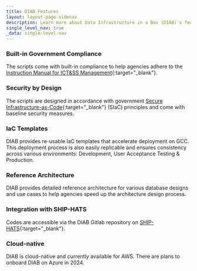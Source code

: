 ```yaml
---
title: DIAB Features
layout: layout-page-sidenav
description: Learn more about Data Infrastructure in a Box (DIAB)'s features 
single_level_nav: true
_data: single-level-nav
---
```


### Built-in Government Compliance 
The scripts come with built-in compliance to help agencies adhere to the [Instruction Manual for ICT&SS Management](/guidelines/standards-and-best-practices/instruction-manual-for-ict-ss-management.html){:target="\_blank"}.

### Security by Design
The scripts are designed in accordance with government [Secure Infrastructure-as-Code](/products/categories/infrastructure-and-hosting/secure-infrastructure-as-code/){:target="\_blank"} (SIaC) principles and come with baseline security measures.

### IaC Templates
DIAB provides re-usable IaC templates that accelerate deployment on GCC. This deployment process is also easily replicable and ensures consistency across various environments: Development, User Acceptance Testing & Production.

### Reference Architecture
DIAB provides detailed reference architecture for various database designs and use cases to help agencies speed up the architecture design process.

###  Integration with SHIP-HATS
Codes are accessible via the DIAB Gitlab repository on [SHIP-HATS](/products/categories/devops/ship-hats/){:target="\_blank"}.

### Cloud-native
DIAB is cloud-native and currently available for AWS. There are plans to onboard DIAB on Azure in 2024.


